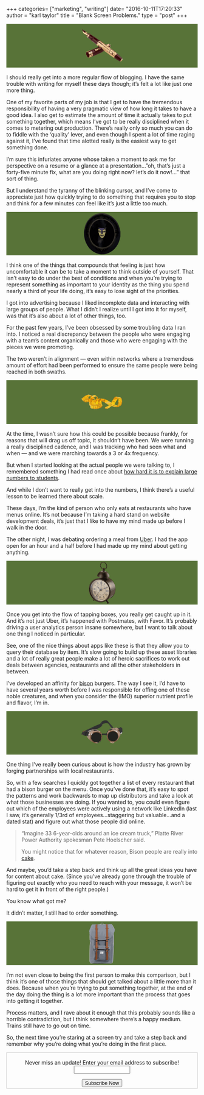 +++
categories= ["marketing", "writing"]
date= "2016-10-11T17:20:33"
author = "karl taylor"
title = "Blank Screen Problems."
type = "post"
+++

  ![](https://raw.githubusercontent.com/karljtaylor/kjt/blog/content/assets/05208-1qrhizzes26-hapshop_suw.png)  


 I should really get into a more regular flow of blogging. I have the same trouble with writing for myself these days though; it’s felt a lot like just one more thing.

 One of my favorite parts of my job is that I get to have the tremendous responsibility of having a very pragmatic view of how long it takes to have a good idea. I also get to estimate the amount of time it actually takes to put something together, which means I’ve got to be really disciplined when it comes to metering out production. There’s really only so much you can do to fiddle with the ‘quality’ lever, and even though I spent a lot of time raging against it, I’ve found that time alotted really is the easiest way to get something done.

 I’m sure this infuriates anyone whose taken a moment to ask me for perspective on a resume or a glance at a presentation…”oh, that’s just a forty-five minute fix, what are you doing right now? let’s do it now!…” that sort of thing.

 But I understand the tyranny of the blinking cursor, and I’ve come to appreciate just how quickly trying to do something that requires you to stop and think for a few minutes can feel like it’s just a little too much.

  ![](https://raw.githubusercontent.com/karljtaylor/kjt/blog/content/assets/17865-1jfx36_ghr1mik0a_xz99fw.png)  


 I think one of the things that compounds that feeling is just how uncomfortable it can be to take a moment to think outside of yourself. That isn’t easy to do under the best of conditions and when you’re trying to represent something as important to your identity as the thing you spend nearly a third of your life doing, it’s easy to lose sight of the priorities.

 I got into advertising because I liked incomplete data and interacting with large groups of people. What I didn’t I realize until I got into it for myself, was that it’s also about a lot of other things, too.

 For the past few years, I’ve been obsessed by some troubling data I ran into. I noticed a real discrepancy between the people who were engaging with a team’s content organically and those who were engaging with the pieces we were promoting.

 The two weren’t in alignment — even within networks where a tremendous amount of effort had been performed to ensure the same people were being reached in both swaths.

  ![](https://raw.githubusercontent.com/karljtaylor/kjt/blog/content/assets/b6719-1f-eszv83ajf9k4rtqwup8a.png)  


 At the time, I wasn’t sure how this could be possible because frankly, for reasons that will drag us off topic, it shouldn’t have been. We were running a really disciplined cadence, and I was tracking who had seen what and when — and we were marching towards a 3 or 4x frequency.

 But when I started looking at the actual people we were talking to, I remembered something I had read once about [how hard it is to explain large numbers to students](http://matheducators.stackexchange.com/questions/10923/communicating-to-students-the-meaning-of-extremely-large-numbers/10925).

 And while I don’t want to really get into the numbers, I think there’s a useful lesson to be learned there about scale.

 These days, I’m the kind of person who only eats at restaurants who have menus online. It’s not because I’m taking a hard stand on website development deals, it’s just that I like to have my mind made up before I walk in the door.

 The other night, I was debating ordering a meal from [Uber](https://ubereats.com/denver/). I had the app open for an hour and a half before I had made up my mind about getting anything.

  ![](https://raw.githubusercontent.com/karljtaylor/kjt/blog/content/assets/2d764-1oeryelo47ozrwiaakajeva.png)  


 Once you get into the flow of tapping boxes, you really get caught up in it. And it’s not just Uber, it’s happened with Postmates, with Favor. It’s probably driving a user analytics person insane somewhere, but I want to talk about one thing I noticed in particular.

 See, one of the nice things about apps like these is that they allow you to query their database by item. It’s slow going to build up these asset libraries and a lot of really great people make a lot of heroic sacrifices to work out deals between agencies, restaurants and all the other stakeholders in between.

 I’ve developed an affinity for [bison](http://www.buffaloranchers.com/) burgers. The way I see it, I’d have to have several years worth before I was responsible for offing one of these noble creatures, and when you consider the (IMO) superior nutrient profile and flavor, I’m in.

  ![](https://raw.githubusercontent.com/karljtaylor/kjt/blog/content/assets/dca1d-12sxbxqbs1bq7jokpycemaw.png)  


 One thing I’ve really been curious about is how the industry has grown by forging partnerships with local restaurants.

 So, with a few searches I quickly got together a list of every restaurant that had a bison burger on the menu. Once you’ve done that, it’s easy to spot the patterns and work backwards to map up distributors and take a look at what those businesses are doing. If you wanted to, you could even figure out which of the employees were actively using a network like LinkedIn (last I saw, it’s generally 1/3rd of employees…staggering but valuable…and a dated stat) and figure out what those people did online.


> “Imagine 33 6-year-olds around an ice cream truck,” Platte River Power Authority spokesman Pete Hoelscher said.
>
>  You might notice that for whatever reason, Bison people are really into [cake](http://www.coloradoan.com/story/news/2016/08/09/get-close-up-view-rawhide-energy-stations-bison/88401508/).

 And maybe, you’d take a step back and think up all the great ideas you have for content about cake. (Since you’ve already gone through the trouble of figuring out exactly who you need to reach with your message, it won’t be hard to get it in front of the right people.)

 You know what got me?

 It didn’t matter, I still had to order something.

  ![](https://raw.githubusercontent.com/karljtaylor/kjt/blog/content/assets/72691-1bgl-wak-va2tq9ulgfpjkq.png)  


 I’m not even close to being the first person to make this comparison, but I think it’s one of those things that should get talked about a little more than it does. Because when you’re trying to put something together, at the end of the day doing the thing is a lot more important than the process that goes into getting it together.

 Process matters, and I rave about it enough that this probably sounds like a horrible contradiction, but I think somewhere there’s a happy medium. Trains still have to go out on time.

 So, the next time you’re staring at a screen try and take a step back and remember why you’re doing what you’re doing in the first place.

 <form style="border:1px solid #ccc;padding:3px;text-align: center;" action="https://tinyletter.com/karljtaylor" method="post" target="popupwindow" onsubmit="window.open('https://tinyletter.com/karljtaylor', 'popupwindow', 'scrollbars=yes,width=800,height=600');return true" _lpchecked="1">
     <p style="
      display: flex;
      align-items: center;
      flex-direction: column;
  "><label for="tlemail">Never miss an update! Enter your email address to subscribe!</label>
       <input type="text" name="email" id="tlemail" style="
      width: 140px;
  "></p>
     <input type="hidden" value="1" name="embed"><input type="submit" value="Subscribe Now">
  </form>
